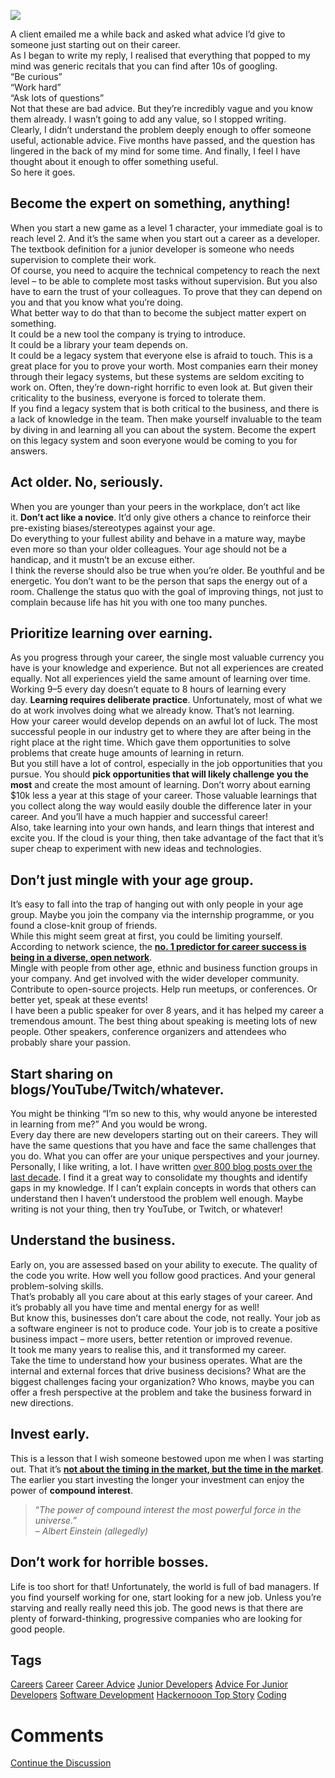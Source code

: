 <img src="https://hackernoon.com/https://cdn.filestackcontent.com/Z8NFxaGlQxqdboJbffNP">                    <div class="paragraph">A client emailed me a while back and asked what advice I&#x2019;d give to someone just starting out on their career.</div><div class="paragraph">As I began to write my reply, I realised that everything that popped to my mind was generic recitals that you can find after 10s of googling.</div><div class="paragraph">&#x201C;Be curious&#x201D;</div><div class="paragraph">&#x201C;Work hard&#x201D;</div><div class="paragraph">&#x201C;Ask lots of questions&#x201D;</div><div class="paragraph">Not that these are bad advice. But they&#x2019;re incredibly vague and you know them already. I wasn&#x2019;t going to add any value, so I stopped writing.</div><div class="paragraph">Clearly, I didn&#x2019;t understand the problem deeply enough to offer someone useful, actionable advice. Five months have passed, and the question has lingered in the back of my mind for some time. And finally, I feel I have thought about it enough to offer something useful.</div><div class="paragraph">So here it goes.</div><h2>Become the expert on something, anything!</h2><div class="paragraph">When you start a new game as a level 1 character, your immediate goal is to reach level 2. And it&#x2019;s the same when you start out a career as a developer. The textbook definition for a junior developer is someone who needs supervision to complete their work.</div><div class="paragraph">Of course, you need to acquire the technical competency to reach the next level &#x2013; to be able to complete most tasks without supervision. But you also have to earn the trust of your colleagues. To prove that they can depend on you and that you know what you&#x2019;re doing.</div><div class="paragraph">What better way to do that than to become the subject matter expert on something.</div><div class="paragraph">It could be a new tool the company is trying to introduce.</div><div class="paragraph">It could be a library your team depends on.</div><div class="paragraph">It could be a legacy system that everyone else is afraid to touch. This is a great place for you to prove your worth. Most companies earn their money through their legacy systems, but these systems are seldom exciting to work on. Often, they&#x2019;re down-right horrific to even look at. But given their criticality to the business, everyone is forced to tolerate them.</div><div class="paragraph">If you find a legacy system that is both critical to the business, and there is a lack of knowledge in the team. Then make yourself invaluable to the team by diving in and learning all you can about the system. Become the expert on this legacy system and soon everyone would be coming to you for answers.</div><h2>Act older. No, seriously.</h2><div class="paragraph">When you are younger than your peers in the workplace, don&#x2019;t act like it.&#xA0;<strong>Don&#x2019;t act like a novice</strong>. It&#x2019;d only give others a chance to reinforce their pre-existing biases/stereotypes against your age.</div><div class="paragraph">Do everything to your fullest ability and behave in a mature way, maybe even more so than your older colleagues. Your age should not be a handicap, and it mustn&#x2019;t be an excuse either.</div><div class="paragraph">I think the reverse should also be true when you&#x2019;re older. Be youthful and be energetic. You don&#x2019;t want to be the person that saps the energy out of a room. Challenge the status quo with the goal of improving things, not just to complain because life has hit you with one too many punches.</div><h2><strong>Prioritize learning over&#xA0;earning.</strong></h2><div class="paragraph">As you progress through your career, the single most valuable currency you have is your knowledge and experience. But not all experiences are created equally. Not all experiences yield the same amount of learning over time.</div><div class="paragraph">Working 9&#x2013;5 every day doesn&#x2019;t equate to 8 hours of learning every day.&#xA0;<strong>Learning requires deliberate practice</strong>. Unfortunately, most of what we do at work involves doing what we already know. That&#x2019;s not learning.</div><div class="paragraph">How your career would develop depends on an awful lot of luck. The most successful people in our industry get to where they are after being in the right place at the right time. Which gave them opportunities to solve problems that create huge amounts of learning in return.</div><div class="paragraph">But you still have a lot of control, especially in the job opportunities that you pursue. You should&#xA0;<strong>pick opportunities that will likely challenge you the most</strong>&#xA0;and create the most amount of learning. Don&#x2019;t worry about earning $10k less a year at this stage of your career. Those valuable learnings that you collect along the way would easily double the difference later in your career. And you&#x2019;ll have a much happier and successful career!</div><div class="paragraph">Also, take learning into your own hands, and learn things that interest and excite you. If the cloud is your thing, then take advantage of the fact that it&#x2019;s super cheap to experiment with new ideas and technologies.</div><h2>Don&#x2019;t just mingle with your age&#xA0;group.</h2><div class="paragraph">It&#x2019;s easy to fall into the trap of hanging out with only people in your age group. Maybe you join the company via the internship programme, or you found a close-knit group of friends.</div><div class="paragraph">While this might seem great at first, you could be limiting yourself. According to network science, the&#xA0;<a href="https://medium.com/accelerated-intelligence/the-number-one-predictor-of-career-success-according-to-network-science"><strong>no. 1 predictor for career success is being in a diverse, open network</strong></a>.</div><div class="paragraph">Mingle with people from other age, ethnic and business function groups in your company. And get involved with the wider developer community. Contribute to open-source projects. Help run meetups, or conferences. Or better yet, speak at these events!</div><div class="paragraph">I have been a public speaker for over 8 years, and it has helped my career a tremendous amount. The best thing about speaking is meeting lots of new people. Other speakers, conference organizers and attendees who probably share your passion.</div><h2>Start sharing on blogs/YouTube/Twitch/whatever.</h2><div class="paragraph">You might be thinking &#x201C;I&#x2019;m so new to this, why would anyone be interested in learning from me?&#x201D; And you would be wrong.</div><div class="paragraph">Every day there are new developers starting out on their careers. They will have the same questions that you have and face the same challenges that you do. What you can offer are your unique perspectives and your journey.</div><div class="paragraph">Personally, I like writing, a lot. I have written&#xA0;<a href="https://dev.to/theburningmonk/my-top-tips-on-technical-writing-after-9-years-and-800-posts-1o4g">over 800 blog posts over the last decade</a>. I find it a great way to consolidate my thoughts and identify gaps in my knowledge. If I can&#x2019;t explain concepts in words that others can understand then I haven&#x2019;t understood the problem well enough. Maybe writing is not your thing, then try YouTube, or Twitch, or whatever!</div><h2>Understand the business.</h2><div class="paragraph">Early on, you are assessed based on your ability to execute. The quality of the code you write. How well you follow good practices. And your general problem-solving skills.</div><div class="paragraph">That&#x2019;s probably all you care about at this early stages of your career. And it&#x2019;s probably all you have time and mental energy for as well!</div><div class="paragraph">But know this, businesses don&#x2019;t care about the code, not really. Your job as a software engineer is not to produce code. Your job is to create a positive business impact &#x2013; more users, better retention or improved revenue.</div><div class="paragraph">It took me many years to realise this, and it transformed my career.</div><div class="paragraph">Take the time to understand how your business operates. What are the internal and external forces that drive business decisions? What are the biggest challenges facing your organization? Who knows, maybe you can offer a fresh perspective at the problem and take the business forward in new directions.</div><h2>Invest early.</h2><div class="paragraph">This is a lesson that I wish someone bestowed upon me when I was starting out. That it&#x2019;s&#xA0;<a href="https://www.troyhunt.com/10-personal-finance-lessons-for-technology-professionals/"><strong>not about the timing in the market, but the time in the market</strong></a>. The earlier you start investing the longer your investment can enjoy the power of&#xA0;<strong>compound interest</strong>.</div><blockquote><div class="paragraph">&#x201C;<em>The power of compound interest the most powerful force in the universe.&#x201D;</em></div><div class="paragraph"><em>&#x2013; Albert Einstein (allegedly)</em></div></blockquote><h2>Don&#x2019;t work for horrible&#xA0;bosses.</h2><div class="paragraph">Life is too short for that! Unfortunately, the world is full of bad managers. If you find yourself working for one, start looking for a new job. Unless you&#x2019;re starving and really really need this job. The good news is that there are plenty of forward-thinking, progressive companies who are looking for good people.</div>                    <h2 class="tags-header">Tags</h2>          <div class="archive-tags">                                                <a class="tag" href="https://hackernoon.com/tagged/careers">Careers</a>                                                <a class="tag" href="https://hackernoon.com/tagged/career">Career</a>                                                <a class="tag" href="https://hackernoon.com/tagged/career-advice">Career Advice</a>                                                <a class="tag" href="https://hackernoon.com/tagged/junior-developers">Junior Developers</a>                                                <a class="tag" href="https://hackernoon.com/tagged/advice-for-junior-developers">Advice For Junior Developers</a>                                                <a class="tag" href="https://hackernoon.com/tagged/software-development">Software Development</a>                                                <a class="tag" href="https://hackernoon.com/tagged/hackernooon-top-story">Hackernooon Top Story</a>                                                <a class="tag" href="https://hackernoon.com/tagged/coding">Coding</a>                      </div>                              <div class="divider-title comments">            <div class="divider"></div>            <h1 class="more-heading">Comments</h1>            <div class="divider"></div>          </div>          <div class="comments">                                              </div>                              <div class="twitter-discussion">            <a target="_blank" href="https://community.hackernoon.com/t/16422">Continue the Discussion <i class="fas fa-comments-alt"></i></a>          </div>